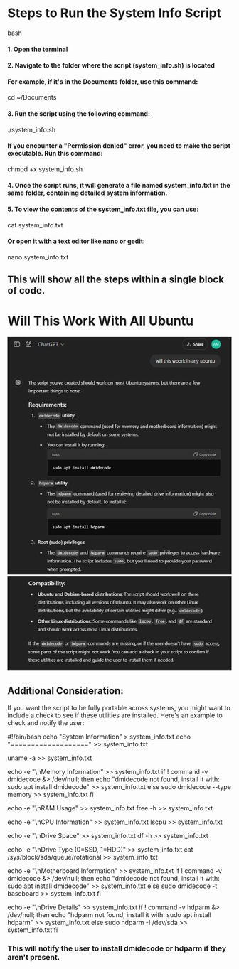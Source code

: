 # Steps to Run the System Info Script

bash
#### 1. Open the terminal

#### 2. Navigate to the folder where the script (system_info.sh) is located
#### For example, if it's in the Documents folder, use this command:
cd ~/Documents

#### 3. Run the script using the following command:

./system_info.sh

#### If you encounter a "Permission denied" error, you need to make the script executable. Run this command:
chmod +x system_info.sh

#### 4. Once the script runs, it will generate a file named system_info.txt in the same folder, containing detailed system information.

#### 5. To view the contents of the system_info.txt file, you can use:
cat system_info.txt

#### Or open it with a text editor like nano or gedit:
nano system_info.txt



## This will show all the steps within a single block of code.


# Will This Work With All Ubuntu


![Alt text](assets/Screenshot%202024-10-21%20191950.png)
![Alt text](assets/Screenshot%202024-10-21%20192143.png)



## Additional Consideration:
If you want the script to be fully portable across systems, you might want to include a check to see if these utilities are installed. Here's an example to check and notify the user:


#!/bin/bash
echo "System Information" > system_info.txt
echo "===================" >> system_info.txt

uname -a >> system_info.txt

echo -e "\nMemory Information" >> system_info.txt
if ! command -v dmidecode &> /dev/null; then
    echo "dmidecode not found, install it with: sudo apt install dmidecode" >> system_info.txt
else
    sudo dmidecode --type memory >> system_info.txt
fi

echo -e "\nRAM Usage" >> system_info.txt
free -h >> system_info.txt

echo -e "\nCPU Information" >> system_info.txt
lscpu >> system_info.txt

echo -e "\nDrive Space" >> system_info.txt
df -h >> system_info.txt

echo -e "\nDrive Type (0=SSD, 1=HDD)" >> system_info.txt
cat /sys/block/sda/queue/rotational >> system_info.txt

echo -e "\nMotherboard Information" >> system_info.txt
if ! command -v dmidecode &> /dev/null; then
    echo "dmidecode not found, install it with: sudo apt install dmidecode" >> system_info.txt
else
    sudo dmidecode -t baseboard >> system_info.txt
fi

echo -e "\nDrive Details" >> system_info.txt
if ! command -v hdparm &> /dev/null; then
    echo "hdparm not found, install it with: sudo apt install hdparm" >> system_info.txt
else
    sudo hdparm -I /dev/sda >> system_info.txt
fi



### This will notify the user to install dmidecode or hdparm if they aren't present.


